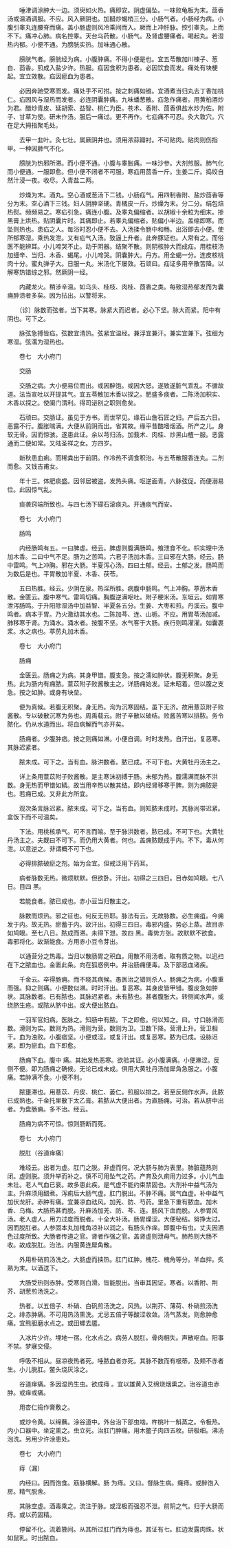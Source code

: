 <!-- { "loadSidebar": true } -->
　　唾津调涂肿大一边。须臾如火热。痛即安。阴虚偏坠。一味败龟板为末。茴香汤或温酒调服。不应。风入厥阴也。加醋炒蝎梢三分。小肠气者。小肠经为病。小腹引睾丸连腰脊而痛。盖小肠虚则风冷乘间而入。厥而上冲肝脉。控引睾丸。上而不下。痛冲心肺。病名控睾。天台乌药散。小肠气。及肾虚腰痛者。喝起丸。若湿热内郁。小便不通。为膀胱实热。加味通心散。

　　膀胱气者。膀胱经为病。小腹肿痛。不得小便是也。宜五苓散加川楝子、葱白、茴香。煎成入盐少许。热服。疝因食积为患者。必因饮食而发。痛处有块梗起。宜立效散。疝因瘀血为患者。

　　必因奔驰受寒而发。痛处手不可拊。按之刺痛如锥。宜酒煮当归丸去丁香加桃仁。疝因风与湿热而发者。必连阴囊肿痛。九味蟠葱散。疝急作痛者。用黄柏酒炒为君。醋炒青皮、延胡索、益智、桃仁为臣。苍术、香附、茴香俱盐水炒为佐。附子、甘草为使。研末作汤。服后一痛过。更不再作。七疝痛不可忍。灸大敦穴。穴在足大拇指聚毛处。

　　去甲一韭叶。灸七壮。属厥阴井也。须用浓蒜瓣衬。不可贴肉。贴肉则伤指甲。一种因肺气不化。

　　膀胱为热邪所滞。而小便不通。小腹与睾胀痛。一味沙参。大剂煎服。肺气化而小便通。一服即愈。但小便不闭者不可服。寒疝用茴香一斤。生姜二斤。捣绞自然汁浸一夜。收尽。入青盐二两。

　　炒燥为末。酒丸。空心酒或葱汤下二钱。小肠疝气。用四制香附、盐炒茴香等分为末。空心酒下三钱。妇人阴肿坚硬。青橘皮一斤。炒燥为末。分二分。绢包焙热熨。频频易之。寒疝引急。痛连小腹。及睾丸偏缩者。以胡椒十余粒为细末。掺黑膏上烘热。贴阴囊片时。其痛即止。若睾丸偏缩者。贴偏小半边。盖缩即寒。而坠则热也。患疝之人。每浴时忍小便不去。入汤揉令肠中和畅。出浴即去小便。使所郁寒湿。乘热发泄。又有疝气入汤。致逼上升者。此奔豚证也。人常有之。而俗医不能辨耳。小儿啼哭不止。动于阴器。结聚不散。则阴核肿大而成疝。用桂枝汤加细辛、当归、木香、蝎尾。小儿啼哭。阴囊肿大。丹方。用全蝎一分。连皮核桃肉十分。蜜丸弹子大。日服一丸。米汤化下屡效。石顽曰。疝证多用辛散苦降。以解寒热错综之邪。然厥阴一经。

　　内藏龙火。稍涉辛温。如乌头、桂枝、肉桂、茴香之类。每致湿热郁发而为囊痈肿溃者多矣。因为拈出。以警将来。

　　〔诊〕脉数而弦者。当下其寒。脉紧大而迟者。必心下坚。脉大而紧。阳中有阴也。可下之。

　　脉弦急搏皆疝。弦数宜清热。弦紧宜温经。兼浮宜兼汗。兼实宜兼下。弦细为寒湿。弦濡为湿热也。

　　卷七　大小府门

　　交肠

　　交肠之病。大小便易位而出。或因醉饱。或因大怒。遂致遂脏气乖乱。不循故道。法当宣吐以开提其气。宜五苓散加木香以探之。肥盛多痰者。二陈汤加枳实、木香以探之。使阑门清利。得司泌别之职则愈矣。

　　石顽曰。交肠证。虽见于方书。而世罕见。缘石山詹石匠之妇。产后五六日。恶露不行。腹胀喘满。大便从前阴而出。省其故。缘平昔酷嗜烟酒。所产之儿。身软无骨。因而惊骇。遂患此证。余以芎归汤。加莪术、肉桂、炒黑山楂一服。恶露通而二便如常。又陆圣祥之女。方四岁。

　　新秋患血痢。而稀粪出于前阴。作冷热不调食积治。与五苓散服香连丸。二剂而愈。又钱吉甫女。

　　年十三。体肥痰盛。因邻居被盗。发热头痛。呕逆面青。六脉弦促。而便溺易位。此因惊气乱。

　　痰袭窍端所致也。与四七汤下礞石滚痰丸。开通痰气而安。

　　卷七　大小府门

　　肠鸣

　　内经肠鸣有五。一曰脾虚。经云。脾虚则腹满肠鸣。飧泄食不化。枳实理中汤加木香。二曰中气不足。肠为之苦鸣。六君子汤加木香。三曰邪在大肠。经云。肠中雷鸣。气上冲胸。邪在大肠。半夏泻心汤。四曰土郁。经云。土郁之发。肠鸣而为数后是也。平胃散加半夏、木香、茯苓。

　　五曰热胜。经云。少阴在泉。热淫所胜。病腹中肠鸣。气上冲胸。葶苈木香散。金匮云。腹中寒气。雷鸣切痛。胸腹逆满呕吐。附子粳米汤。东垣云。如胃寒泄泻肠鸣。于升阳除湿汤中加益智、半夏各五分。生姜、大枣和煎。丹溪云。腹中鸣者。病本于胃。乃火激动其水也。二陈加芩、连、山栀。不应。用胃苓汤加减。肺移寒于肾。为涌水。涌水者。按腹不坚。水气客于大肠。疾行则鸣濯濯。如囊裹浆。水之病也。葶苈丸加木香。

　　卷七　大小府门

　　肠痈

　　金匮云。肠痈之为病。其身甲错。腹支急。按之濡如肿状。腹无积聚。身无热。此为肠内有痈脓。薏苡附子败酱散主之。详肠痈始发。证未昭着。但以腹之支急。按之如肿。或身有块垒。

　　便为真候。若腹无积聚。身无热。洵为沉寒固结。虽下无济。故用薏苡附子败酱散。专以破散沉寒为务也。周禹载云。附子辛散以破结。败酱苦寒以排脓。务令脓化。仍从水道而出。将血病解而气亦开矣。

　　肠痈者。少腹肿痞。按之则痛如淋。小便自调。时时发热。自汗出。复恶寒。其脉迟紧者。

　　脓未成。可下之。当有血。脉洪数者。脓已成。不可下也。大黄牡丹汤主之。

　　详上条用薏苡附子败酱散。是主寒沫初搏于肠。未郁为热。腹濡满而脉不洪数。身无热而甲错如鳞。故当用辛热以散其结。即内经肾移寒于脾。则为痈脓是也。若痈已成。又非此方所宜。

　　观次条言脉迟紧。脓未成。可下之。当有血。则知脓未成时。其脉尚带迟紧。盒饭下而不可温矣。

　　下法。用桃核承气。可不言而喻。至于脉洪数者。脓已成。不可下也。大黄牡丹汤主之。夫既曰不可下。而仍用大黄者。何也。盖痈脓既成于内。不下。毒从何泄。以意逆之。非谓概不可下也。

　　必得排脓破瘀之剂。始为合宜。但戒泛用下药耳。

　　病者脉数无热。微烦默默。但欲卧。汗出。初得之三四日。目赤如鸠眼。七八日。目四 黑。

　　若能食者。脓已成也。赤小豆当归散主之。

　　脉数而烦热。邪之征也。何反无热耶。脉法有云。无故脉数。必生痈疽。今痈发于内。故无热。瘀蓄于内。故汗出。初得三四日。毒邪内盛。势必上蒸。故目赤如鸠眼。至七八日。脓成而滞。未得下泄。故四 黑。毒势方张。故默默不欲食。毒邪将化。故渐能食。方用赤小豆令芽出。

　　以通营分之热毒。当归以散肠胃之积血。用散不用汤者。取有质之物。以迅扫在下之脓血也。金匮此条。向在狐惑例中。并治肠痈便毒。及下部恶血诸疾。

　　千金云。卒得肠痈。而不晓其病候。愚医治之错则杀人。肠痈之为病。小腹重而强。抑之则痛。小便数似淋。时时汗出。复恶寒。其身皮皆甲错。腹皮急如肿状。其脉数者。已有脓也。其脉迟紧者。未有脓也。甚者腹胀大。转侧闻水声。或绕脐生疮。或脓从脐中出。或大便出脓血。

　　一羽军官妇病。医脉之。知肠中有脓。下之即愈。何以知之。曰。寸口脉滑而数。滑则为实。数则为热。滑则为营。数则为卫。卫数下降。营滑上升。营卫相干。血为浊败。小腹痞坚。小便或涩。或复汗出。或复恶寒。脓为已成。设脉迟紧。即为瘀血。血下即愈。

　　肠痈下血。腹中 痛。其始发热恶寒。欲验其证。必小腹满痛。小便淋涩。反侧不便。即为肠痈之确候。无论已成未成。俱用大黄牡丹汤加犀角急服之。小腹痛。若肿满不食。小便不利。

　　脓壅滞也。用薏苡、丹皮、桃仁、蒌仁。煎服以排之。若至反侧作水声。此脓已成熟也。千金托里散下太乙膏。若脓从大便出者。为直肠痈。可治。若从脐中出者。为盘肠痈。多不治。经云。

　　肠痈为病不可惊。惊则肠断而死。

　　卷七　大小府门

　　脱肛（谷道痒痛）

　　难经云。出者为虚。肛门之脱。非虚而何。况大肠与肺为表里。肺脏蕴热则闭。虚则脱。须升举而补之。慎不可用坠气之药。产育及久痢用力过多。小儿气血未壮。老人气血已衰。故多患此疾。是气虚不能约束禁固也。大剂补中益气汤为主。升麻须用醋煮。泻痢后大肠气虚。肛门脱出。不肿不痛。属气血虚。补中益气加伏龙肝。赤肿有痛。宜兼凉血祛风。加羌、防、芍药。里急下重有脓血。加木香、乌梅。大肠热甚而脱。升麻汤加羌、防、芩、连。肠风下血而脱。人参胃风汤。老人虚人。用力过度而脱者。十全大补汤。肠胃燥涩。大便秘结。努挣太过。因而脱肛者。人参固本丸加槐角凉补以润之。有肠头作痒。即腹中有虫。丈夫因酒色过度所致。大肠者传道之官。肾者作强之官。盖肾虚则泄母气。肺热则大肠不收。故成脱肛。治法。内服黄连犀角散。

　　外用朴硝煎汤洗之。大肠虚而挟热。肛门红肿。槐花、槐角等分。羊血拌。炙熟为末。以酒送下。

　　大肠受热则赤肿。受寒则白滑。皆能脱出。当审其因证。寒者。以香附、荆芥、胡葱煎汤洗之。

　　热者。以五倍子、朴硝、白矾煎汤洗之。风热。以荆芥、薄荷、朴硝煎汤洗之。绯赤肿痛。不可用热汤熏洗。尤忌五倍子等酸涩收敛。汤气蒸发。则愈肿愈痛。宜熊胆磨水点之。或田螺去靥。

　　入冰片少许。埋地一宿。化水点之。病劳人脱肛。骨肉相失。声散呕血。阳事不禁。梦寐交侵。

　　呼吸不相从。昼凉夜热者死。唾脓血者亦死。其脉不数而有根蒂。及颊不赤者生。小儿脱肛。鳖头烧灰涂之。

　　谷道痒痛。多因湿热生虫。欲成痔 。宜以雄黄入艾绵烧烟熏之。治谷道虫赤肿。或痒或痛。

　　用杏仁捣作膏敷之。

　　或炒令黄。以绵蘸。涂谷道中。外台治下部虫啮。杵桃叶一斛蒸之。令极热。内小口器中。坐定熏之。虫立死。治肛门肿痛。用木鳖子肉四五枚。研极细。沸汤泡洗。另用少许涂患处。

　　卷七　大小府门

　　痔（漏）

　　内经曰。因而饱食。筋脉横解。肠 为痔。又曰。督脉生病。癃痔。或醉饱入房。精气脱舍。

　　其脉空虚。酒毒乘之。流注于脉。或淫极而强忍不泄。前阴之气。归于大肠而痔。或以药固精。

　　停留不化。流着篡间。从其所过肛门而为痔也。其证有七。肛边发露肉珠。状如鼠乳。时出脓血。


